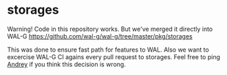 # storages

Warning!
Code in this repository works. But we've merged it directly into WAL-G https://github.com/wal-g/wal-g/tree/master/pkg/storages

This was done to ensure fast path for features to WAL. Also we want to excercise WAL-G CI agains every pull request to storages. Feel free to ping [Andrey](https://github.com/x4m) if you think this decision is wrong.
